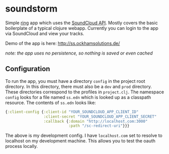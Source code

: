 # soundstorm

Simple [ring](https://github.com/ring-clojure) app which uses the [SoundCloud API](http://developers.soundcloud.com/docs/api/reference). Mostly covers the basic boilerplate of a typical clojure webapp. Currently you can login to the app via SoundCloud and view your tracks.

Demo of the app is here: http://ss.ockhamsolutions.de/

_note: the app uses no persistence, so nothing is saved or even cached_

## Configuration

To run the app, you must have a directory `config` in the project root directory. In this directory, there must also be a `dev` and `prod` directory. These directories correspond to the profiles in `project.clj`. The namespace `config` looks for a file named `ss.edn` which is looked up as a classpath resource. The contents of `ss.edn` looks like:

```clj
{:client-config {:client-id "YOUR_SOUNDCLOUD_APP_CLIENT_ID"
                 :client-secret "YOUR_SOUNDCLOUD_APP_CLIENT_SECRET"
                 :callback {:domain "http://localhost.com:3000"
                            :path "/sc-redirect-uri"}}}
```

The above is my development config. I have `localhost.com` set to resolve to localhost on my development machine. This allows you to test the oauth process locally.
